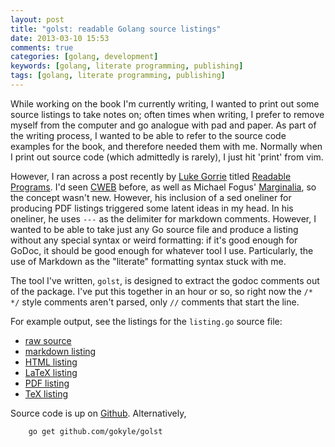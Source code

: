 ```yaml
---
layout: post
title: "golst: readable Golang source listings"
date: 2013-03-10 15:53
comments: true
categories: [golang, development]
keywords: [golang, literate programming, publishing]
tags: [golang, literate programming, publishing]
---
```


While working on the book I'm currently writing, I wanted to print out
some source listings to take notes on; often times when writing, I prefer
to remove myself from the computer and go analogue with pad and paper. As
part of the writing process, I wanted to be able to refer to the source
code examples for the book, and therefore needed them with me. Normally
when I print out source code (which admittedly is rarely), I just hit 'print'
from vim.

However, I ran across a post recently by [Luke Gorrie](http://blog.lukego.com/)
titled [Readable Programs](http://blog.lukego.com/blog/2012/10/24/readable-programs/).
I'd seen [CWEB](http://sunburn.stanford.edu/~knuth/cweb.html) before, as well
as Michael Fogus' [Marginalia](http://fogus.github.com/marginalia/), so the
concept wasn't new. However, his inclusion of a sed oneliner for producing
PDF listings triggered some latent ideas in my head. In his oneliner, he
uses `---` as the delimiter for markdown comments. However, I wanted to be
able to take just any Go source file and produce a listing without any
special syntax or weird formatting: if it's good enough for GoDoc, it should
be good enough for whatever tool I use. Particularly, the use of Markdown
as the "literate" formatting syntax stuck with me.

The tool I've written, `golst`, is designed to extract the godoc comments out
of the package. I've put this together in an hour or so, so right now the
`/* */` style comments aren't parsed, only `//` comments that start the line.

For example output, see the listings for the `listing.go` source file:

* [raw source](/downloads/golst/listing.go)
* [markdown listing](/downloads/golst/listing.go.md)
* [HTML listing](/downloads/golst/listing.go.html)
* [LaTeX listing](/downloads/golst/listing.go.ltx)
* [PDF listing](/downloads/golst/listing.go.pdf)
* [TeX listing](/downloads/golst/listing.go.tex)

Source code is up on [Github](https://github.com/gokyle/golst). Alternatively,

        go get github.com/gokyle/golst

